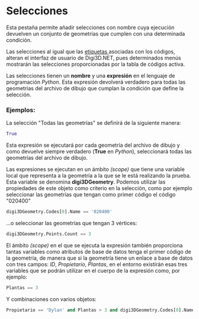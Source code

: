 # Selecciones

Esta pestaña permite añadir selecciones con nombre cuya ejecución devuelven un conjunto de geometrías que cumplen con una determinada condición.

Las selecciones al igual que las [etiquetas ](codigos/propiedades-del-codigo.md#etiquetas)asociadas con los códigos, alteran el interfaz de usuario de Digi3D.NET, pues determinados menús mostrarán las selecciones proporcionadas por la tabla de códigos activa.

Las selecciones tienen un **nombre** y una **expresión** en el lenguaje de programación _Python_. Esta expresión devolverá verdadero para todas las geometrías del archivo de dibujo que cumplan la condición que define la selección.

### Ejemplos:

 La selección "Todas las geometrías" se definirá de la siguiente manera:

```python
True
```

Esta expresión se ejecutará por cada geometría del archivo de dibujo y como devuelve siempre verdadero \(**True** en _Python_\), seleccionará todas las geometrías del archivo de dibujo.

Las expresiones se ejecutan en un ámbito _\(scope\)_ que tiene una variable local que representa a la geometría a la que se le está realizando la prueba. Esta variable se denomina **digi3DGeometry**. Podemos utilizar las propiedades de este objeto como criterio en la selección, como por ejemplo seleccionar las geometrías que tengan como primer código el código "020400"

```python
digi3DGeometry.Codes[0].Name == '020400'
```

...o seleccionar las geometrías que tengan 3 vértices:

```python
digi3DGeometry.Points.Count == 3
```

El ámbito _\(scope\)_ en el que se ejecuta la expresión también proporciona tantas variables como atributos de base de datos tenga el primer código de la geometría, de manera que si la geometría tiene un enlace a base de datos con tres campos: _ID_, _Propietario_, _Plantas_, en el entorno existirán esas tres variables que se podrán utilizar en el cuerpo de la expresión como, por ejemplo:

```python
Plantas == 3
```

Y combinaciones con varios objetos:

```python
Propietario == 'Dylan' and Plantas > 3 and digi3DGeometry.Codes[0].Name == '010101' and digi3DGeometry.Points.Count == 7
```



